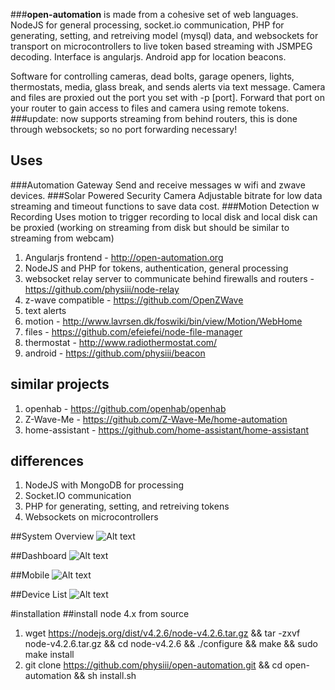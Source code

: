 ###**open-automation** is made from a cohesive set of web languages. NodeJS for general processing, socket.io communication, PHP for generating, setting, and retreiving model (mysql) data, and websockets for transport on microcontrollers to live token based streaming with JSMPEG decoding. Interface is angularjs. Android app for location beacons.

Software for controlling cameras, dead bolts, garage openers, lights, thermostats, media, glass break, and sends alerts via text message. Camera and files are proxied out the port you set with -p [port]. Forward that port on your router to gain access to files and camera using remote tokens. 
###update: now supports streaming from behind routers, this is done through websockets; so no port forwarding necessary!

## Uses
###Automation Gateway 
Send and receive messages w wifi and zwave devices.
###Solar Powered Security Camera
Adjustable bitrate for low data streaming and timeout functions to save data cost.
###Motion Detection w Recording
Uses motion to trigger recording to local disk and local disk can be proxied (working on streaming from disk but should be similar to streaming from webcam)

1. Angularjs frontend - http://open-automation.org
2. NodeJS and PHP for tokens, authentication, general processing
3. websocket relay server to communicate behind firewalls and routers - https://github.com/physiii/node-relay
4. z-wave compatible - https://github.com/OpenZWave
5. text alerts
6. motion - http://www.lavrsen.dk/foswiki/bin/view/Motion/WebHome
7. files - https://github.com/efeiefei/node-file-manager
8. thermostat - http://www.radiothermostat.com/
9. android - https://github.com/physiii/beacon

## similar projects
1. openhab - https://github.com/openhab/openhab
2. Z-Wave-Me - https://github.com/Z-Wave-Me/home-automation
3. home-assistant - https://github.com/home-assistant/home-assistant

## differences
1. NodeJS with MongoDB for processing
2. Socket.IO communication
3. PHP for generating, setting, and retreiving tokens
4. Websockets on microcontrollers


##System Overview
![Alt text](https://github.com/physiii/home-gateway/blob/master/screenshots/system%20overview.jpg?raw=true "system overview")

##Dashboard
![Alt text](https://github.com/physiii/open-automation/blob/master/screenshots/dash.png "Dashboard")

##Mobile
![Alt text](https://github.com/physiii/open-automation/blob/master/screenshots/mobile.png "Mobile")

##Device List
![Alt text](https://github.com/physiii/open-automation/blob/master/screenshots/mobile_device_list.png "Device List")

#installation
##install node 4.x from source
1. wget https://nodejs.org/dist/v4.2.6/node-v4.2.6.tar.gz && tar -zxvf node-v4.2.6.tar.gz && cd node-v4.2.6 && ./configure && make && sudo make install
2. git clone https://github.com/physiii/open-automation.git && cd open-automation && sh install.sh

